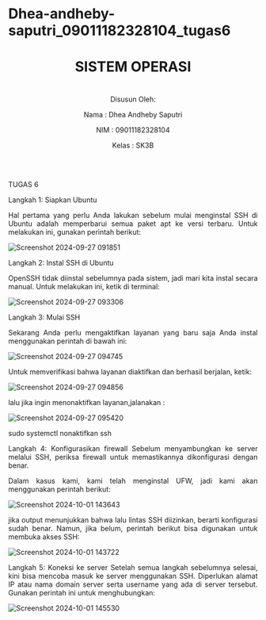 # Dhea-andheby-saputri_09011182328104_tugas6
<div align="center">

# SISTEM OPERASI 
# 

Disusun Oleh:

Nama    : Dhea Andheby Saputri

NIM     : 09011182328104

Kelas   : SK3B

<br>
<br>

</div>

<div align="justify">

TUGAS 6

Langkah 1: Siapkan Ubuntu

Hal pertama yang perlu Anda lakukan sebelum mulai menginstal SSH di Ubuntu adalah memperbarui semua paket apt ke versi terbaru. Untuk melakukan ini, gunakan perintah berikut:

![Screenshot 2024-09-27 091851](https://github.com/user-attachments/assets/133934b1-71b6-442b-9a06-41bd41c367f7)

Langkah 2: Instal SSH di Ubuntu

OpenSSH tidak diinstal sebelumnya pada sistem, jadi mari kita instal secara manual. Untuk melakukan ini, ketik di terminal:

![Screenshot 2024-09-27 093306](https://github.com/user-attachments/assets/873e04cf-514a-4a23-b44f-85162129f426)

Langkah 3: Mulai SSH

Sekarang Anda perlu mengaktifkan layanan yang baru saja Anda instal menggunakan perintah di bawah ini:

![Screenshot 2024-09-27 094745](https://github.com/user-attachments/assets/deae7304-bb79-4447-b2be-187b4b4cf2cb)


Untuk memverifikasi bahwa layanan diaktifkan dan berhasil berjalan, ketik:

![Screenshot 2024-09-27 094856](https://github.com/user-attachments/assets/37974661-cc9e-482e-9872-dbc2a49208e3)

lalu jika ingin menonaktifkan layanan,jalanakan :

![Screenshot 2024-09-27 095420](https://github.com/user-attachments/assets/a16a502f-2a5b-4395-a08e-22080203a456)

sudo systemctl nonaktifkan ssh

Langkah 4: Konfigurasikan firewall
Sebelum menyambungkan ke server melalui SSH, periksa firewall untuk memastikannya dikonfigurasi dengan benar.

Dalam kasus kami, kami telah menginstal UFW, jadi kami akan menggunakan perintah berikut:

![Screenshot 2024-10-01 143643](https://github.com/user-attachments/assets/dc9df6ad-b4b1-4af5-9d87-ac7e172c6801)

jika output menunjukkan bahwa lalu lintas SSH diizinkan, berarti konfigurasi sudah benar. Namun, jika belum, perintah berikut bisa digunakan untuk membuka akses SSH:

![Screenshot 2024-10-01 143722](https://github.com/user-attachments/assets/fbd15aaf-02fb-4766-a22c-4306d9e8756a)

Langkah 5: Koneksi ke server
Setelah semua langkah sebelumnya selesai, kini bisa mencoba masuk ke server menggunakan SSH. Diperlukan alamat IP atau nama domain server serta username yang ada di server tersebut. Gunakan perintah ini untuk menghubungkan:


![Screenshot 2024-10-01 145530](https://github.com/user-attachments/assets/0f5de1df-2821-46c2-a465-d6360c652751)















